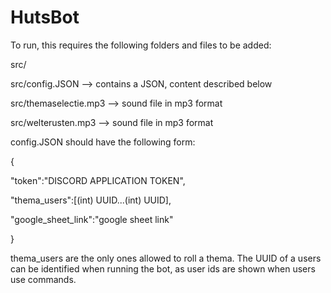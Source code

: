 # HutsBot

To run, this requires the following folders and files to be added:

src/

src/config.JSON --> contains a JSON, content described below

src/themaselectie.mp3 --> sound file in mp3 format

src/welterusten.mp3 --> sound file in mp3 format

config.JSON should have the following form:

{

"token":"DISCORD APPLICATION TOKEN", 
  
"thema_users":[(int) UUID...(int) UUID],

"google_sheet_link":"google sheet link"

}

thema_users are the only ones allowed to roll a thema. The UUID of a users can be identified when running the bot, as user ids
are shown when users use commands. 
